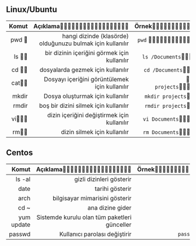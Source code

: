 
## Linux/Ubuntu
|  Komut       |     Açıklama᲼᲼᲼᲼᲼᲼᲼᲼᲼᲼᲼᲼᲼᲼᲼᲼᲼᲼|     Örnek᲼᲼᲼᲼᲼᲼᲼᲼᲼᲼᲼᲼᲼᲼᲼᲼᲼
| ----:        |        -----:                           |  -----:
| pwd ᲼        | hangi dizinde (klasörde) olduğunuzu bulmak için kullanılır|`pwd`   ᲼᲼᲼᲼᲼᲼᲼᲼᲼᲼᲼᲼᲼᲼᲼᲼᲼᲼  
| ls    ᲼᲼     |  bir dizinin içeriğini görmek için kullanılır|`ls /Documents`᲼᲼᲼᲼᲼᲼᲼᲼ ᲼
| cd ᲼᲼       |  dosyalarda gezmek için kullanılır| `cd /Documents`᲼᲼᲼᲼᲼᲼᲼᲼᲼
| cat᲼᲼        | Dosyayı içeriğini görüntülemek için kullanılır|᲼᲼᲼᲼᲼` cat projects`᲼᲼᲼᲼᲼᲼᲼᲼᲼᲼
|mkdir         | Dosya oluşturmak için kullanılır|   `mkdir projects`᲼᲼᲼᲼᲼᲼᲼᲼
|rmdir | boş bir dizini silmek için kullanılır|   `rmdir projects`᲼᲼᲼᲼᲼᲼᲼᲼
|vi᲼᲼᲼ |  dizin içeriğini değiştirmek için kullanılır| `vi Documents`᲼᲼᲼᲼᲼᲼᲼᲼᲼᲼
|rm᲼᲼    | dizin silmek için kullanılır| `rm Documents`᲼᲼᲼᲼᲼᲼᲼᲼᲼᲼

## Centos

|  Komut       |     Açıklama᲼᲼᲼᲼᲼᲼᲼᲼᲼᲼᲼᲼᲼᲼᲼᲼᲼᲼|     Örnek᲼᲼᲼᲼᲼᲼᲼᲼᲼᲼᲼᲼᲼᲼᲼᲼᲼
| ----:        |        -----:                           |  -----:
ls -al        | gizli dizinleri gösterir                | `ls -la`
date|tarihi gösterir |`date`
arch | bilgisayar mimarisini gösterir | `arch`
cd ~ |ana dizine gider | `cd ~`
yum update|Sistemde kurulu olan tüm paketleri günceller  |`yum update` 
 passwd |Kullanıcı parolası değiştirir | `passwd [şifre]`
